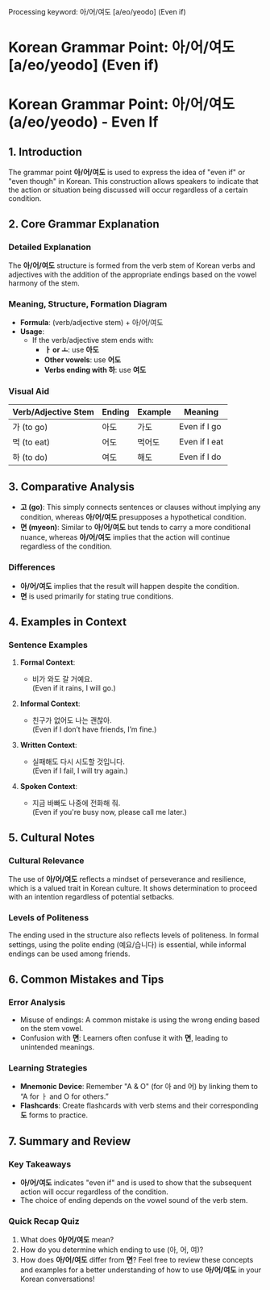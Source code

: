 Processing keyword: 아/어/여도 [a/eo/yeodo] (Even if)
# Korean Grammar Point: 아/어/여도 [a/eo/yeodo] (Even if)
# Korean Grammar Point: 아/어/여도 (a/eo/yeodo) - Even If
## 1. Introduction
The grammar point **아/어/여도** is used to express the idea of "even if" or "even though" in Korean. This construction allows speakers to indicate that the action or situation being discussed will occur regardless of a certain condition. 
## 2. Core Grammar Explanation
### Detailed Explanation
The **아/어/여도** structure is formed from the verb stem of Korean verbs and adjectives with the addition of the appropriate endings based on the vowel harmony of the stem.
### Meaning, Structure, Formation Diagram
- **Formula**: (verb/adjective stem) + 아/어/여도
- **Usage**:
  - If the verb/adjective stem ends with:
    - **ㅏ or ㅗ**: use **아도**
    - **Other vowels**: use **어도**
    - **Verbs ending with 하**: use **여도**
### Visual Aid
| Verb/Adjective Stem    | Ending   | Example                | Meaning               |
|------------------------|----------|------------------------|-----------------------|
| 가 (to go)             | 아도     | 가도                   | Even if I go          |
| 먹 (to eat)           | 어도     | 먹어도                | Even if I eat         |
| 하 (to do)             | 여도     | 해도                   | Even if I do          |
## 3. Comparative Analysis
- **고 (go)**: This simply connects sentences or clauses without implying any condition, whereas **아/어/여도** presupposes a hypothetical condition.
- **면 (myeon)**: Similar to **아/어/여도** but tends to carry a more conditional nuance, whereas **아/어/여도** implies that the action will continue regardless of the condition.
### Differences
- **아/어/여도** implies that the result will happen despite the condition.
- **면** is used primarily for stating true conditions.
## 4. Examples in Context
### Sentence Examples
1. **Formal Context**:
   - 비가 와도 갈 거예요.  
     (Even if it rains, I will go.)
  
2. **Informal Context**:
   - 친구가 없어도 나는 괜찮아.  
     (Even if I don’t have friends, I’m fine.)
  
3. **Written Context**:
   - 실패해도 다시 시도할 것입니다.  
     (Even if I fail, I will try again.)
  
4. **Spoken Context**:
   - 지금 바빠도 나중에 전화해 줘.  
     (Even if you're busy now, please call me later.)
## 5. Cultural Notes
### Cultural Relevance
The use of **아/어/여도** reflects a mindset of perseverance and resilience, which is a valued trait in Korean culture. It shows determination to proceed with an intention regardless of potential setbacks.
### Levels of Politeness
The ending used in the structure also reflects levels of politeness. In formal settings, using the polite ending (예요/습니다) is essential, while informal endings can be used among friends.
## 6. Common Mistakes and Tips
### Error Analysis
- Misuse of endings: A common mistake is using the wrong ending based on the stem vowel.
- Confusion with **면**: Learners often confuse it with **면**, leading to unintended meanings.
### Learning Strategies
- **Mnemonic Device**: Remember "A & O" (for 아 and 어) by linking them to “A for ㅏ and O for others.”
- **Flashcards**: Create flashcards with verb stems and their corresponding **도** forms to practice.
## 7. Summary and Review
### Key Takeaways
- **아/어/여도** indicates "even if" and is used to show that the subsequent action will occur regardless of the condition.
- The choice of ending depends on the vowel sound of the verb stem.
  
### Quick Recap Quiz
1. What does **아/어/여도** mean?
2. How do you determine which ending to use (아, 어, 여)?
3. How does **아/어/여도** differ from **면**?
Feel free to review these concepts and examples for a better understanding of how to use **아/어/여도** in your Korean conversations!
